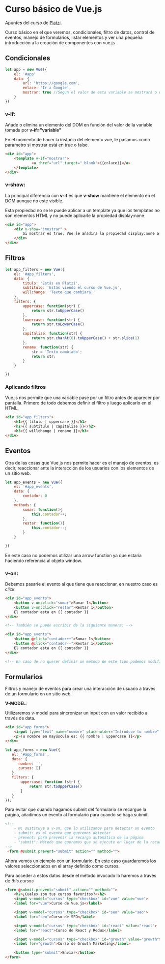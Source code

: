 # Curso básico de Vue.js
Apuntes del curso de [Platzi](https://platzi.com/).

Curso básico en el que veremos, condicionales, filtro de datos, control de eventos, manejo de formularios, listar elementos y ver una pequeña introducción a la creación de componentes con vue.js

## **Condicionales** 
```javascript
let app = new Vue({
    el: '#app'
    data: {
        url: 'https://google.com',
        enlace: 'Ir a Google',
        mostrar: true //Según el valor de esta variable se mostrará o no.
    }
})
```


### **v-if**: 
Añade o elimina un elemento del DOM en función del valor de la variable tomada por **v-if="variable"**

En el momento de hacer la instacia del elemento vue, le pasamos como parametro si mostrar está en true o false. 


```html
<div id="app">
    <template v-if="mostrar">
            <a :href="url" target="_blank">{{enlace}}</a>
    </template>
</div>
```


### **v-show**: 

La principal diferencia con **v-if** es que **v-show** mantiene el elemento en el DOM aunque no este visible. 

Esta propiedad no se le puede aplicar a un template ya que los templates no son elementos HTML y no puede aplicarle la propiedad display:none

```html
<div id="app">
    <div v-show="!mostrar" >
        Si mostrar es true, Vue le añadira la propiedad display:none a este elemento
    </div>
</div>
```

## **Filtros** 

```javascript
let app_filters = new Vue({
    el: '#app_filters',
    data: {
        titulo: 'Estás en Platzi', 
        subtitulo: 'Estás viendo el curso de Vue.js',
        willchange: 'Texto que cambiara.'
    },
    filters: {
        uppercase: function(str) {
            return str.toUpperCase()
        },
        lowercase: function(str) {
            return str.toLowerCase()
        },
        capitalize: function(str) {
            return str.charAt(0).toUpperCase() + str.slice(1)
        },
        rename: function(str) {
            str = 'Texto cambiado';
            return str;
        }
    }

})
```
### **Aplicando filtros**

Vue.js nos permite que una variable pase por un filtro antes de aparecer por pantalla. Primero de todo debemos definir el filtro y luego aplicarlo en el HTML. 

```html
<div id="app_filters">
    <h1>{{ titulo | uppercase }}</h1>
    <h2>{{ subtitulo | capitalize }}</h2>
    <h3>{{ willchange | rename }}</h3>
</div>
```

## **Eventos** 
Otra de las cosas que Vue.js nos permite hacer es el manejo de eventos, es decir, reaccionar ante la interacción de los usuarios con los elementos de un sitio web.

```javascript
let app_events = new Vue({
    el: '#app_events',
    data: {
        contador: 0
    },
    methods: {
        sumar: function(){
            this.contador++;
        },
        restar: function(){
            this.contador--;
        }
    }

})
```
En este caso no podemos utilizar una arrow function ya que estaría haciendo referencia al objeto window. 

### **v-on**:
Debemos pasarle el evento al que tiene que reaccionar, en nuestro caso es *click* 

```html
<div id="app_events">
    <button v-on:click="sumar">Sumar 1</button>
    <button v-on:click="restar">Restar 1</button>
    El contador esta en {{ contador }}
</div>

<!-- También se puede escribir de la siguiente manera: -->

<div id="app_events">
    <button @click="contador++">Sumar 1</button>
    <button @click="contador--">Restar 1</button>
    El contador esta en {{ contador }}
</div>

<!-- En caso de no querer definir un método de este tipo podemos modificar el valor de la variable directamente -->
```

## **Formularios** 
Filtros y manejo de eventos para crear una interacción de usuario a través de un formulario en un sitio web.

**V-MODEL**:

Utilizaremos v-model para sincronizar un input con un valor recibido a través de data.
```html
<div id="app_forms">
    <input type="text" name="nombre" placeholder="Introduce tu nombre" v-model="nombre">
    <p>Tu nombre en mayúscula es: {{ nombre | uppercase }}</p>
</div>
```

```javascript
let app_forms = new Vue({
   el: '#app_forms',
   data: {
      nombre: '',
      cursos: []
   },
   filters: {
       uppercase: function (str) {
           return str.toUpperCase()
       }
   }
});
```
Para evitar que cuando hagamos submit del formulario se recargue la página, añadimos un evento al formulario para cuando se haga submit. 
```html
<!-- 
    - @: sustituye a v-on, que lo utilizamos para detectar un evento 
    - submit: es el evento que queremos detectar
    - prevent: para prevenir la recarga automática de la página
    - "submit": Método que queremos que se ejecute en lugar de la recarga.
-->
 <form @submit.prevent="submit" action="" method="">
```
Ahora vemos un ejemplo con un formulario. En este caso guardaremos los valores seleccionados en el array definido como cursos. 

Para acceder a estos datos desde el método invocado lo haremos a través de *this.cursos*


```html
<form @submit.prevent="submit" action="" method="">
    <h2>¿Cuales son tus cursos favoritos?</h2>
    <input v-model="cursos" type="checkbox" id="vue" value="vue">
    <label for="vue">Curso de Vue.js</label>

    <input v-model="cursos" type="checkbox" id="seo" value="seo">
    <label for="seo">Curso de SEO</label>

    <input v-model="cursos" type="checkbox" id="react" value="react">
    <label for="react">Curso de React y Redux</label>

    <input v-model="cursos" type="checkbox" id="growth" value="growth">
    <label for="growth">Curso de Growth Marketing</label>

    <button type="submit">Enviar</button>
</form>
```